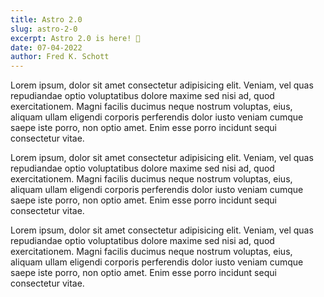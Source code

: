 ```yaml
---
title: Astro 2.0
slug: astro-2-0
excerpt: Astro 2.0 is here! 🎉
date: 07-04-2022
author: Fred K. Schott
---
```


Lorem ipsum, dolor sit amet consectetur adipisicing elit. Veniam, vel
quas repudiandae optio voluptatibus dolore maxime sed nisi ad, quod
exercitationem. Magni facilis ducimus neque nostrum voluptas, eius,
aliquam ullam eligendi corporis perferendis dolor iusto veniam cumque
saepe iste porro, non optio amet. Enim esse porro incidunt sequi
consectetur vitae.

Lorem ipsum, dolor sit amet consectetur adipisicing elit. Veniam, vel
quas repudiandae optio voluptatibus dolore maxime sed nisi ad, quod
exercitationem. Magni facilis ducimus neque nostrum voluptas, eius,
aliquam ullam eligendi corporis perferendis dolor iusto veniam cumque
saepe iste porro, non optio amet. Enim esse porro incidunt sequi
consectetur vitae.

Lorem ipsum, dolor sit amet consectetur adipisicing elit. Veniam, vel
quas repudiandae optio voluptatibus dolore maxime sed nisi ad, quod
exercitationem. Magni facilis ducimus neque nostrum voluptas, eius,
aliquam ullam eligendi corporis perferendis dolor iusto veniam cumque
saepe iste porro, non optio amet. Enim esse porro incidunt sequi
consectetur vitae.
